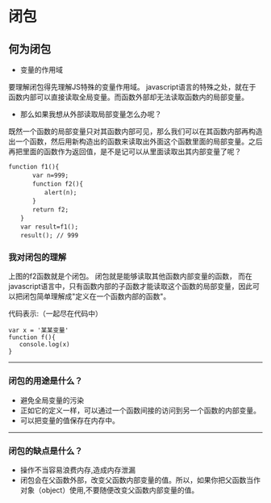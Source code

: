 # 闭包
## 何为闭包
*  变量的作用域
   
要理解闭包得先理解JS特殊的变量作用域。
javascript语言的特殊之处，就在于函数内部可以直接读取全局变量。而函数外部却无法读取函数内的局部变量。  

*  那么如果我想从外部读取局部变量怎么办呢？
   
既然一个函数的局部变量只对其函数内部可见，那么我们可以在其函数内部再构造出一个函数，然后用新构造出的函数来读取出外面这个函数里面的局部变量。之后再把里面的函数作为返回值，是不是记可以从里面读取出其内部变量了呢？
```
function f1(){
　　　　var n=999; 
　　　　function f2(){
　　　　　　alert(n); 
　　　　}
　　　　return f2;
　　}
　　var result=f1();
　　result(); // 999
```
###  我对闭包的理解
上图的f2函数就是个闭包。
闭包就是能够读取其他函数内部变量的函数，
而在javascript语言中，只有函数内部的子函数才能读取这个函数的局部变量，因此可以把闭包简单理解成"定义在一个函数内部的函数"。 

代码表示:（一起尽在代码中）
```
var x = '某某变量'
function f(){
   console.log(x)
}
```
***
### 闭包的用途是什么？
* 避免全局变量的污染
* 正如它的定义一样，可以通过一个函数间接的访问到另一个函数的内部变量。
* 可以把变量的值保存在内存中。  
***
### 闭包的缺点是什么？
* 操作不当容易浪费内存,造成内存泄漏
* 闭包会在父函数外部，改变父函数内部变量的值。所以，如果你把父函数当作对象（object）使用,不要随便改变父函数内部变量的值。






